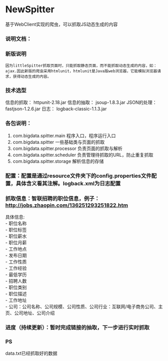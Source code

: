 # NewSpitter
基于WebClient实现的爬虫，可以抓取JS动态生成的内容

### 说明文档：

### 新版说明
	因为littleSpitter抓取页面时，只能抓取静态页面，而不能抓取动态生成的内容，如：ajax.因此新版的爬虫采用htmlunit，htmlunit是Java版web浏览器，它能模拟浏览器请求，获得动态生成的内容。
### 技术选型
信息的抓取：	httpunit-2.18.jar
信息的抽取：	jsoup-1.8.3.jar
JSON的处理：	fastjson-1.2.6.jar
日志：	    logback-classic-1.1.3.jar

### 各包说明：
1. com.bigdata.spitter.main		程序入口，程序运行入口
2. com.bigdata.spitter				一些基础类与页面的抓取
3. com.bigdata.spitter.processor	负责页面的抓取与解析
4. com.bigdata.spitter.scheduler   负责管理待抓取的URL，防止重复抓取
5. com.bigdata.spitter.storage	            解析信息的存储

### 配置：配置是通过resource文件夹下的config.properties文件配置，具体含义看其注解。logback.xml为日志配置

### 抓取信息：智联招聘的职位信息，例子：http://jobs.zhaopin.com/136251293251822.htm
具体信息:  
	- 职位名称  
	- 职位标签  
	- 职位薪水  
	- 职位月薪  
	- 工作地点  
	- 发布日期  
	- 工作性质  
	- 工作经验  
	- 最低学历  
	- 招聘人数  
	- 职位类别  
    - 职位描述  
    - 工作地址   
    - 公司：公司名称、公司规模、公司性质、公司行业：互联网/电子商务公司、主页、公司地址、公司介绍
            
### 进度（持续更新）：暂时完成链接的抽取，下一步进行实时抓取

### PS
data.txt已经抓取好的数据
